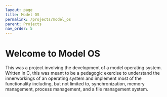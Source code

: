 ```yaml
---
layout: page
title: Model OS
permalink: /projects/model_os
parent: Projects
nav_order: 5
---
```


# Welcome to Model OS

This was a project involving the development of a model operating system. Written in C, this was meant to be a pedagogic exercise to understand the innerworkings of an operating system and implement most of the functionality including, but not limited to, synchronization, memory management, process management, and a file management system.